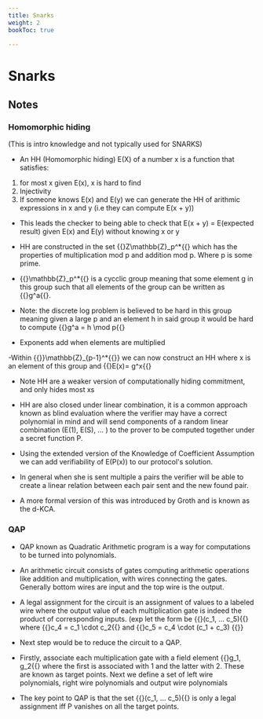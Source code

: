 ```yaml
---
title: Snarks
weight: 2
bookToc: true

---
```



# Snarks

## Notes

### Homomorphic hiding
(This is intro knowledge and not typically used for SNARKS)
- An HH (Homomorphic hiding) E(X) of a number x is a function that satisfies:
1. for most x given E(x), x is hard to find  
2. Injectivity  
3. If someone knows E(x) and E(y) we can generate the HH of arithmic expressions in x and y (i.e they can compute E(x + y))  
- This leads the checker to being able to check that E(x + y) = E(expected result) given E(x) and E(y) without knowing x or y

- HH are constructed in the set {{<katex>}Z\mathbb{Z}_p^*{{</katex>} which has the properties of multiplication mod p and addition mod p. Where p is some prime.
- {{<katex>}\mathbb{Z}_p^*{{</katex>} is a cycclic group meaning that some element g in this group such that all elements of the group can be written as {{<katex>}g^a{{</katex>}.
- Note: the discrete log problem is believed to be hard in this group meaning given a large p and an element h in said group it would be hard to compute {{<katex>}g^a = h \mod p{{</katex>}
- Exponents add when elements are multiplied

-Within {{<katex>}}\mathbb{Z}_{p-1}^*{{</katex>}} we can now construct an HH where x is an element of this group and {{<katex>}E(x)= g^x{{</katex>}
- Note HH are a weaker version of computationally hiding commitment, and only hides most xs

- HH are also closed under linear combination, it is a common approach known as blind evaluation where the verifier may have a correct polynomial in mind and will send components of a random linear combination (E(1), E(S), ... ) to the prover to be computed together under a secret function P. 

- Using the extended version of the Knowledge of Coefficient Assumption we can add verifiability of E(P(x)) to our protocol's solution. 
- In general when she is sent multiple a pairs the verifier will be able to create a linear relation between each pair sent and the new found pair.
- A more formal version of this was introduced by Groth and is known as the d-KCA.

### QAP
- QAP known as Quadratic Arithmetic program is a way for computations to be turned into polynomials. 

- An arithmetic circuit consists of gates computing arithmetic operations like addition and multiplication, with wires connecting the gates. Generally bottom wires are input and the top wire is the output.

- A legal assignment for the circuit is an assignment of values to a labeled wire where the output value of each multiplication gate is indeed the product of corresponding inputs. (exp  let the form be {{<katex>}(c_1, ... c_5){{</katex>} where {{<katex>}c_4 = c_1 \cdot c_2{{</katex>} and {{<katex>}c_5 = c_4 \cdot (c_1 + c_3)  {{</katex>}}

-  Next step would be to reduce the circuit to a QAP.

- Firstly, associate each multiplication gate with a field element {{<katex>}g_1, g_2{{</katex>} where the first is associated with 1 and the latter with 2. These are known as target points.  Next we define a set of left wire polynomials, right wire polynomials and output wire polynomials

- The key point to QAP is that the set {{<katex>}(c_1, ... c_5){{</katex>} is only a legal assignment iff P vanishes on all the target points.